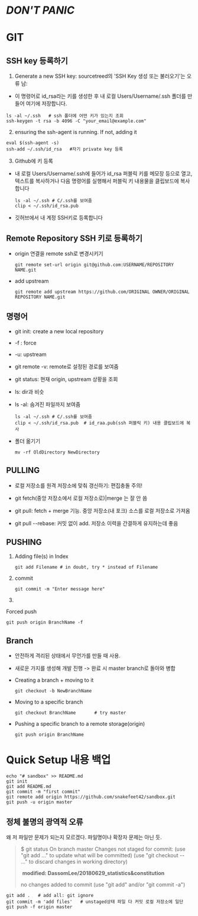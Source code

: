 # *DON'T PANIC*

# GIT

## SSH key 등록하기

1. Generate a new SSH key: sourcetreed의 'SSH Key 생성 또는 불러오기'는 오류 남:
- 이 명령어로 id_rsa라는 키를 생성한 후 내 로컬 Users/Username/.ssh 폴더를 만들어 여기에 저장합니다.

~~~
ls -al ~/.ssh	# ssh 폴더에 어떤 키가 있는지 조회
ssh-keygen -t rsa -b 4096 -C "your_email@example.com"
~~~

2. ensuring the ssh-agent is running. If not, adding it

~~~
eval $(ssh-agent -s)
ssh-add ~/.ssh/id_rsa	#자기 private key 등록
~~~

3. Github에 키 등록
- 내 로컬 Users/Username/.ssh에 들어가 id_rsa 퍼블릭 키를 메모장 등으로 열고, 텍스트를 복사하거나 다음 명령어를 실행해서 퍼블릭 키 내용물을 클립보드에 복사합니다
  ~~~
  ls -al ~/.ssh	# C/.ssh를 보여줌
  clip < ~/.ssh/id_rsa.pub
  ~~~

- 깃허브에서 내 계정 SSH키로 등록합니다
   
## Remote Repository SSH 키로 등록하기
- origin 연결을 remote ssh로 변경시키기
  ~~~
  git remote set-url origin git@github.com:USERNAME/REPOSITORY NAME.git
  ~~~

- add upstream
  ~~~
  git remote add upstream https://github.com/ORIGINAL OWNER/ORIGINAL REPOSITORY NAME.git
  ~~~


## 명령어

- git init: create a new local repository

- -f : force

- -u: upstream

- git remote -v: remote로 설정된 경로를 보여줌

- git status: 현재 origin, upstream 상황을 조회

- ls: dir과 비슷

- ls -al: 숨겨진 파일까지 보여줌

  ~~~
  ls -al ~/.ssh	# C/.ssh를 보여줌
  clip < ~/.ssh/id_rsa.pub	# id_raa.pub(ssh 퍼블릭 키) 내용 클립보드에 복사
  ~~~

  

- 폴더 옮기기

  ~~~
  mv -rf OldDirectory NewDirectory
  ~~~

  

## PULLING

- 로컬 저장소를 원격 저장소에 맞춰 갱신하기: 편집충돌 주의!

- git fetch(중앙 저장소에서 로컬 저장소로)|merge 는 잘 안 씀

- git pull: fetch + merge 기능. 중앙 저장소(내 포크) 소스를 로컬 저장소로 가져옴

- git pull --rebase: 커밋 없이 add. 저장소 이력을 간결하게 유지하는데 좋음


## PUSHING

1. Adding file(s) in Index

   ~~~
   git add Filename	# in doubt, try * instead of Filename
   ~~~

2. commit

   ~~~
   git commit -m "Enter message here"
   ~~~

3. 





Forced push

~~~
git push origin BranchName -f	
~~~





## Branch

- 안전하게 격리된 상태에서 무언가를 만들 때 사용.

- 새로운 가지를 생성해 개발 진행 -> 완료 시 master branch로 돌아와 병합

- Creating a branch + moving to it 

  ~~~
  git checkout -b NewBranchName
  ~~~

- Moving to a specific branch

  ~~~
  git checkout BranchName		# try master
  ~~~

- Pushing a specific branch to a remote storage(origin)

  ~~~
  git push origin BranchName
  ~~~



# Quick Setup 내용 백업

~~~
echo "# sandbox" >> README.md
git init
git add README.md
git commit -m "first commit"
git remote add origin https://github.com/snakefeet42/sandbox.git
git push -u origin master
~~~



## 정체 불명의 광역적 오류

왜 저 파일만 문제가 되는지 모르겠다. 파일명이나 확장자 문제는 아닌 듯.

> $ git status
> On branch master
> Changes not staged for commit:
>   (use "git add <file>..." to update what will be committed)
>   (use "git checkout -- <file>..." to discard changes in working directory)
>
> ​    **modified:   DassomLee/20180629_statistics&constitution**
>
> no changes added to commit (use "git add" and/or "git commit -a")

~~~
git add .	# add all: git ignore
git commit -m 'add files'	# unstaged상태 파일 다 커밋 로컬 저장소에 일단
git push -f origin master
~~~

